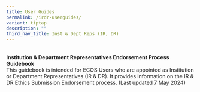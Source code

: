```yaml
---
title: User Guides
permalink: /irdr-userguides/
variant: tiptap
description: ""
third_nav_title: Inst & Dept Reps (IR, DR)
---
```

<p>
<br><strong>Institution &amp; Department Representatives Endorsement Process Guidebook</strong>
<br>This guidebook is intended for ECOS Users who are appointed as Institution
or Department Representatives (IR &amp; DR). It provides information on
the IR &amp; DR Ethics Submission Endorsement process. (Last updated 7
May 2024)</p>